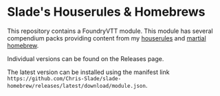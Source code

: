 # Slade's Houserules & Homebrews

This repository contains a FoundryVTT module. This module has several compendium packs providing content from my [houserules](https://www.gmbinder.com/share/-MaPNOD0xPi-GmO5XcNJ) and [martial homebrew](https://www.gmbinder.com/share/-MrsqT6Hmo-dHFJBam4O).

Individual versions can be found on the Releases page.

The latest version can be installed using the manifest link `https://github.com/Chris-Slade/slade-homebrew/releases/latest/download/module.json`.
